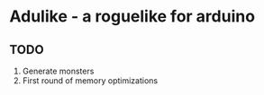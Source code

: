 # Adulike - a roguelike for arduino

## TODO

1. Generate monsters
2. First round of memory optimizations
